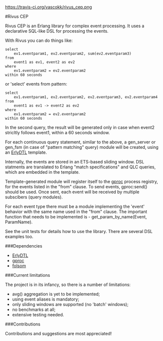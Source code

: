 https://travis-ci.org/vascokk/rivus_cep.png

#Rivus CEP

Rivus CEP is an Erlang library for complex event processing. It uses a declarative SQL-like DSL for processing the events.

With Rivus you can do things like:

```
select 
    ev1.eventparam1, ev2.eventparam2, sum(ev2.eventparam3) 
from 
    event1 as ev1, event2 as ev2
where 
    ev1.eventparam2 = ev2.eventparam2
within 60 seconds
```

or 'select' events from pattern:

```
select 
    ev1.eventparam1, ev2.eventparam2, ev2.eventparam3, ev2.eventparam4
from 
    event1 as ev1 -> event2 as ev2
where
    ev1.eventparam2 = ev2.eventparam2
within 60 seconds
```

In the second query, the result will be generated only in case when event2 stricltly follows event1, within a 60 seconds window.

For each continuous query statement, similar to the above, a gen\_server or gen\_fsm \(in case of "pattern matching" query\) module will be created, using an [ErlyDTL](https://github.com/erlydtl/erlydtl) template. 

Internally, the events are stored in an ETS-based sliding window. DSL statments are translated to Erlang "match specifications" and QLC queries, which are embedded in the template.

Template-generated module will register itself to the  [gproc](https://github.com/uwiger/gproc) process registry, for the events listed in the "from" clause. To send events, gproc:send() should be used. Once sent, each event will be received by multiple subscibers (query modules).

For each event type there must be a module implementing the 'event' behavior with the same name used in the "from" clause. The important function that needs to be implemented is - get\_param\_by\_name(Event, ParamName).

See the unit tests for details how to use the library. There are several DSL examples too.

###Dependencies

- [ErlyDTL](https://github.com/erlydtl/erlydtl)
- [gproc](https://github.com/uwiger/gproc)
- [folsom](https://github.com/boundary/folsom)

###Current limitations

The project is in its infancy, so there is a number of limitations:

- avg() aggregation is yet to be implemented;
- using event aliases is mandatory;
- only sliding windows are supported (no 'batch' windows);
- no benchmarks at all;
- extensive testing needed.

###Contributions

Contributions and suggestions are most appreciated!
